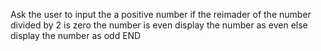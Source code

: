 Ask the user to input the a positive number
if the reimader of the number divided by 2 is zero the number is even
display the number as even
else display the number as odd
END
